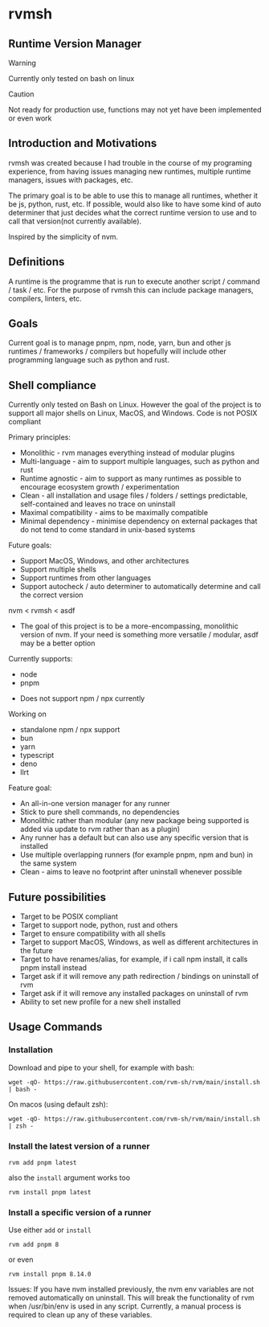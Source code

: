 # rvmsh
## Runtime Version Manager

>[!WARNING]
> Currently only tested on bash on linux 

> [!CAUTION]
> Not ready for production use, functions may not yet have been implemented or even work


## Introduction and Motivations
rvmsh was created because I had trouble in the course of my programing experience, from having issues managing new runtimes, multiple runtime managers, issues with packages, etc. 

The primary goal is to be able to use this to manage all runtimes, whether it be js, python, rust, etc. If possible, would also like to have some kind of auto determiner that just decides what the correct runtime version to use and to call that version(not currently available).

Inspired by the simplicity of nvm.

## Definitions
A runtime is the programme that is run to execute another script / command / task / etc. For the purpose of rvmsh this can include package managers, compilers, linters, etc. 

## Goals
Current goal is to manage pnpm, npm, node, yarn, bun and other js runtimes / frameworks / compilers but hopefully will include other programming language such as python and rust.

## Shell compliance
Currently only tested on Bash on Linux. However the goal of the project is to support all major shells on Linux, MacOS, and Windows. Code is not POSIX compliant

Primary principles:
 - Monolithic - rvm manages everything instead of modular plugins
 - Multi-language - aim to support multiple languages, such as python and rust
 - Runtime agnostic - aim to support as many runtimes as possible to encourage ecosystem growth / experimentation
 - Clean - all installation and usage files / folders / settings predictable, self-contained and leaves no trace on uninstall
 - Maximal compatibility - aims to be maximally compatible 
 - Minimal dependency - minimise dependency on external packages that do not tend to come standard in unix-based systems 

Future goals:
 - Support MacOS, Windows, and other architectures
 - Support multiple shells
 - Support runtimes from other languages
 - Support autocheck / auto determiner to automatically determine and call the correct version

nvm < rvmsh < asdf
* The goal of this project is to be a more-encompassing, monolithic version of nvm. If your need is something more versatile / modular, asdf may be a better option

Currently supports:
 - node
 - pnpm

* Does not support npm / npx currently

Working on 
 - standalone npm / npx support
 - bun
 - yarn
 - typescript
 - deno
 - llrt

Feature goal:
 - An all-in-one version manager for any runner
 - Stick to pure shell commands, no dependencies
 - Monolithic rather than modular (any new package being supported is added via update to rvm rather than as a plugin)
 - Any runner has a default but can also use any specific version that is installed
 - Use multiple overlapping runners (for example pnpm, npm and bun) in the same system
 - Clean - aims to leave no footprint after uninstall whenever possible

## Future possibilities
- Target to be POSIX compliant
- Target to support node, python, rust and others
- Target to ensure compatibility with all shells
- Target to support MacOS, Windows, as well as different architectures in the future
- Target to have renames/alias, for example, if i call npm install, it calls pnpm install instead
- Target ask if it will remove any path redirection / bindings on uninstall of rvm
- Target ask if it will remove any installed packages on uninstall of rvm
- Ability to set new profile for a new shell installed

## Usage Commands

### Installation
Download and pipe to your shell, for example with bash:
```
wget -qO- https://raw.githubusercontent.com/rvm-sh/rvm/main/install.sh | bash -
```

On macos (using default zsh):
```
wget -qO- https://raw.githubusercontent.com/rvm-sh/rvm/main/install.sh | zsh -
```

### Install the latest version of a runner
```
rvm add pnpm latest
```
also the `install` argument works too
```
rvm install pnpm latest
```

### Install a specific version of a runner
Use either `add` or `install`
```
rvm add pnpm 8
```
or even
```
rvm install pnpm 8.14.0
```


Issues:
If you have nvm installed previously, the nvm env variables are not removed automatically on uninstall. This will break the functionality of rvm when /usr/bin/env is used in any script. Currently, a manual process is required to clean up any of these variables.




